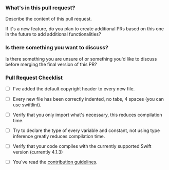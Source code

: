 
### What's in this pull request?

Describe the content of this pull request. 

If it's a new feature, do you plan to create additional PRs based on this one in the future to add additional functionalities?


### Is there something you want to discuss?

Is there something you are unsure of or something you'd like to discuss before merging the final version of this PR?


### Pull Request Checklist

- [ ] I've added the default copyright header to every new file.
- [ ] Every new file has been correctly indented, no tabs, 4 spaces (you can use swiftlint).
- [ ] Verify that you only import what's necessary, this reduces compilation time.
- [ ] Try to declare the type of every variable and constant, not using type inference greatly reduces compilation time.
- [ ] Verify that your code compiles with the currently supported Swift version (currently 4.1.3)
- [ ] You've read the [contribution guidelines](https://github.com/uraimo/SwiftyGPIO/blob/master/CONTRIBUTING.md).


